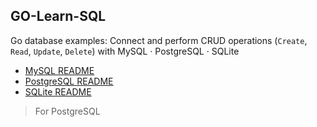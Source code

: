 ## GO-Learn-SQL
Go database examples: Connect and perform CRUD operations (`Create`, `Read`, `Update`, `Delete`) with MySQL · PostgreSQL · SQLite
<br>

* [MySQL README](README.md)
* [PostgreSQL README](README_PostgreSQL.md)
* [SQLite README](README_SQLite.md)
  <br>
>For PostgreSQL